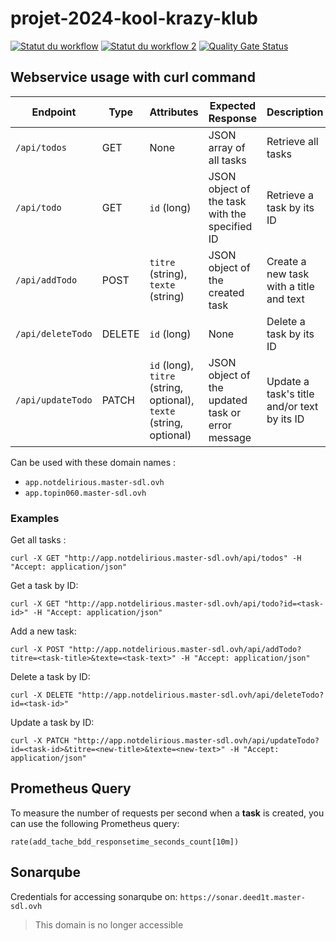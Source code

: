 # projet-2024-kool-krazy-klub

[![Statut du workflow](https://github.com/M2DL-IVVQ-DevOps/projet-2024-kool-krazy-klub/actions/workflows/tools_installation.yaml/badge.svg)](https://github.com/M2DL-IVVQ-DevOps/projet-2024-kool-krazy-klub/actions)
[![Statut du workflow 2](https://github.com/M2DL-IVVQ-DevOps/projet-2024-kool-krazy-klub/actions/workflows/docker_push.yaml/badge.svg)](https://github.com/M2DL-IVVQ-DevOps/projet-2024-kool-krazy-klub/actions)
[![Quality Gate Status](https://sonar.deed1t.master-sdl.ovh/api/project_badges/measure?project=projet-2024-kool-krazy-klub&metric=alert_status&token=sqb_247c2a85db8b2408f987cb153f5a5149e553c8fd)](https://sonar.deed1t.master-sdl.ovh/dashboard?id=projet-2024-kool-krazy-klub)

## Webservice usage with curl command

| Endpoint                | Type   | Attributes                                    | Expected Response                                  | Description                                          |
|-------------------------|--------|-----------------------------------------------|---------------------------------------------------|------------------------------------------------------|
| `/api/todos`            | GET    | None                                          | JSON array of all tasks                           | Retrieve all tasks                                   |
| `/api/todo`             | GET    | `id` (long)                                   | JSON object of the task with the specified ID     | Retrieve a task by its ID                            |
| `/api/addTodo`          | POST   | `titre` (string), `texte` (string)            | JSON object of the created task                   | Create a new task with a title and text              |
| `/api/deleteTodo`       | DELETE | `id` (long)                                   | None                                              | Delete a task by its ID                              |
| `/api/updateTodo`       | PATCH  | `id` (long), `titre` (string, optional), `texte` (string, optional) | JSON object of the updated task or error message  | Update a task's title and/or text by its ID          |

Can be used with these domain names : 
- `app.notdelirious.master-sdl.ovh`
- `app.topin060.master-sdl.ovh`

### Examples

Get all tasks :
```shell
curl -X GET "http://app.notdelirious.master-sdl.ovh/api/todos" -H "Accept: application/json"
```

Get a task by ID:
```shell
curl -X GET "http://app.notdelirious.master-sdl.ovh/api/todo?id=<task-id>" -H "Accept: application/json"
```

Add a new task:
```shell
curl -X POST "http://app.notdelirious.master-sdl.ovh/api/addTodo?titre=<task-title>&texte=<task-text>" -H "Accept: application/json"
```

Delete a task by ID:
```shell
curl -X DELETE "http://app.notdelirious.master-sdl.ovh/api/deleteTodo?id=<task-id>"
```

Update a task by ID:
```shell
curl -X PATCH "http://app.notdelirious.master-sdl.ovh/api/updateTodo?id=<task-id>&titre=<new-title>&texte=<new-text>" -H "Accept: application/json"
```
## Prometheus Query

To measure the number of requests per second when a **task** is created, you can use the following Prometheus query:
```prometheus
rate(add_tache_bdd_responsetime_seconds_count[10m])
```

## Sonarqube

Credentials for accessing sonarqube on: `https://sonar.deed1t.master-sdl.ovh`

> This domain is no longer accessible
